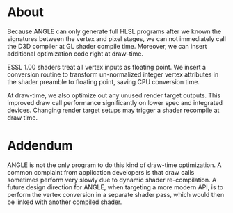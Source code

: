 # About

Because ANGLE can only generate full HLSL programs after we known the signatures
between the vertex and pixel stages, we can not immediately call the D3D
compiler at GL shader compile time. Moreover, we can insert additional
optimization code right at draw-time.

ESSL 1.00 shaders treat all vertex inputs as floating point. We insert a
conversion routine to transform un-normalized integer vertex attributes in the
shader preamble to floating point, saving CPU conversion time.

At draw-time, we also optimize out any unused render target outputs. This
improved draw call performance significantly on lower spec and integrated
devices. Changing render target setups may trigger a shader recompile at draw
time.

# Addendum

ANGLE is not the only program to do this kind of draw-time optimization. A
common complaint from application developers is that draw calls sometimes
perform very slowly due to dynamic shader re-compilation. A future design
direction for ANGLE, when targeting a more modern API, is to perform the vertex
conversion in a separate shader pass, which would then be linked with another
compiled shader.
